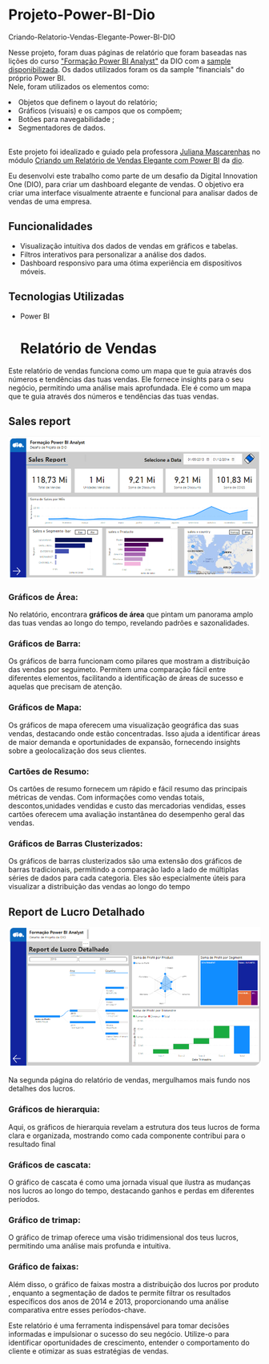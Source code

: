 # Projeto-Power-BI-Dio
Criando-Relatorio-Vendas-Elegante-Power-BI-DIO

Nesse projeto, foram duas páginas de relatório que foram baseadas nas lições do curso ["Formação Power BI Analyst"](https://web.dio.me/track/formacao-power-bi-analyst) da DIO com a [sample disponibilizada](https://github.com/julianazanelatto/power_bi_analyst ). Os dados utilizados foram os da sample "financials" do próprio Power BI. 
\
Nele, foram utilizados os elementos como:
<li>Objetos que definem o layout do relatório;</li>
<li>Gráficos (visuais) e os campos que os compõem;</li>
<li>Botões para navegabilidade ;</li>
<li>Segmentadores de dados.</li>

\
Este projeto foi idealizado e guiado pela professora [Juliana Mascarenhas](https://github.com/julianazanelatto) no módulo [Criando um Relatório de Vendas Elegante com Power BI]([https://web.dio.me/project/analisando-dados-com-sql-analytics-e-power-bi/learning/75e3d085-0e55-48cc-928d-93c4a3fa9995?back=/track/formacao-power-bi-analyst&tab=undefined&moduleId=undefined](https://web.dio.me/project/criando-um-relatorio-de-vendas-elegante-com-power-bi/learning/a9f091aa-5d5c-40c6-bb91-0aa2b30981c4?back=/track/formacao-power-bi-analyst&tab=undefined&moduleId=undefined)https://web.dio.me/project/criando-um-relatorio-de-vendas-elegante-com-power-bi/learning/a9f091aa-5d5c-40c6-bb91-0aa2b30981c4?back=/track/formacao-power-bi-analyst&tab=undefined&moduleId=undefined) da [dio](https://www.dio.me/).

Eu desenvolvi este trabalho como parte de um desafio da Digital Innovation One (DIO), para criar um dashboard elegante de vendas. O objetivo era criar uma interface visualmente atraente e funcional para analisar dados de vendas de uma empresa.

## Funcionalidades

- Visualização intuitiva dos dados de vendas em gráficos e tabelas.
- Filtros interativos para personalizar a análise dos dados.
- Dashboard responsivo para uma ótima experiência em dispositivos móveis.

## Tecnologias Utilizadas
- Power BI

  # Relatório de Vendas

Este relatório de vendas funciona como um mapa que te guia através dos números e tendências das tuas vendas. Ele fornece insights para o seu negócio, permitindo uma análise mais aprofundada. Ele é como um mapa que te guia através dos números e tendências das tuas vendas.

## Sales report
![Tabelas](https://github.com/murilovalenso/Projeto-Power-BI-Dio/blob/main/Dashboard%20-%20parte%201.png)

### Gráficos de Área:
No relatório, encontrara **gráficos de área** que pintam um panorama amplo das tuas vendas ao longo do tempo, revelando padrões e sazonalidades.

### Gráficos de Barra:
Os gráficos de barra funcionam como pilares que mostram a distribuição das vendas por seguimeto. Permitem uma comparação fácil entre diferentes elementos, facilitando a identificação de áreas de sucesso e aquelas que precisam de atenção.

### Gráficos de Mapa:
Os gráficos de mapa oferecem uma visualização geográfica das suas vendas, destacando onde estão concentradas. Isso ajuda a identificar áreas de maior demanda e oportunidades de expansão, fornecendo insights sobre a geolocalização dos seus clientes.

### Cartões de Resumo:
Os cartões de resumo fornecem um rápido e fácil resumo das principais métricas de vendas. Com informações como vendas totais, descontos,unidades vendidas e custo das mercadorias vendidas, esses cartões oferecem uma avaliação instantânea do desempenho geral das vendas.

### Gráficos de Barras Clusterizados:
Os gráficos de barras clusterizados são uma extensão dos gráficos de barras tradicionais, permitindo a comparação lado a lado de múltiplas séries de dados para cada categoria. Eles são especialmente úteis para visualizar a distribuição das vendas ao longo do tempo

## Report de Lucro Detalhado
![Tabelas](https://github.com/murilovalenso/Projeto-Power-BI-Dio/blob/main/Dashboard%20-%20parte%202.png)

Na segunda página do relatório de vendas, mergulhamos mais fundo nos detalhes dos lucros.

### Gráficos de hierarquia:
Aqui, os gráficos de hierarquia revelam a estrutura dos teus lucros de forma clara e organizada, mostrando como cada componente contribui para o resultado final

### Gráficos de cascata:
O gráfico de cascata é como uma jornada visual que ilustra as mudanças nos lucros ao longo do tempo, destacando ganhos e perdas em diferentes períodos.

### Gráfico de trimap:
O gráfico de trimap oferece uma visão tridimensional dos teus lucros, permitindo uma análise mais profunda e intuitiva.

### Gráfico de faixas:
Além disso, o gráfico de faixas mostra a distribuição dos lucros por produto , enquanto a segmentação de dados te permite filtrar os resultados específicos dos anos de 2014 e 2013, proporcionando uma análise comparativa entre esses períodos-chave. 

Este relatório é uma ferramenta indispensável para tomar decisões informadas e impulsionar o sucesso do seu negócio. Utilize-o para identificar oportunidades de crescimento, entender o comportamento do cliente e otimizar as suas estratégias de vendas.


